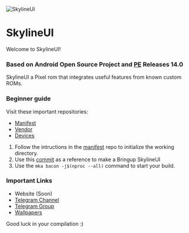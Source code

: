 ![SkylineUI](https://github.com/SkylineUI/.github/blob/master/SkylineUIBanner.png?raw=true)

SkylineUI
===========

Welcome to SkylineUI!

### Based on Android Open Source Project and [PE](https://github.com/PixelExperience) Releases 14.0

SkylineUI a Pixel rom that integrates useful features from known custom ROMs.

### Beginner guide

Visit these important repositories:

- [Manifest](https://github.com/SkylineUI/manifest)
- [Vendor](https://github.com/SkylineUI/vendor_aosp)
- [Devices](https://github.com/SkylineUI-Devices)
 
1. Follow the intructions in the [manifest](https://github.com/SkylineUI/manifest) repo to initialize the working directory.
2. Use this [commit](https://github.com/SkylineUI/device_xiaomi_alioth/commit/dbffcd9ea0a2515d3263a284726c8694414d2144) as a reference to make a Bringup SkylineUI
3. Use the ```mka bacon -j$(nproc --all)``` command to start your build.

### Important Links

- Website (Soon)
- [Telegram Channel](https://t.me/SkylineUI_UPDATES)
- [Telegram Group](https://t.me/SkylineUI_ROM)
- [Wallpapers](https://t.me/skylinewall)

Good luck in your compilation :)
